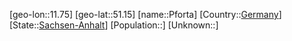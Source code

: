 ﻿---
location: [51.15,11.75]
type: City
tags:
- geo/City


SpocWebEntityId: 33345
isDeleted: false
confidential: public

---
[geo-lon::11.75]
[geo-lat::51.15]
[name::Pforta]
[Country::[Germany](geo/Continent/Europe/Germany.md)]
[State::[Sachsen-Anhalt](geo/Continent/Europe/Germany/Sachsen-Anhalt.md)]
[Population::]
[Unknown::]

